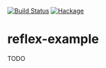 [![Build Status](https://secure.travis-ci.org/sboosali/reflex-example.svg)](http://travis-ci.org/sboosali/reflex-example)
[![Hackage](https://img.shields.io/hackage/v/reflex-example.svg)](https://hackage.haskell.org/package/reflex-example)

# reflex-example

TODO